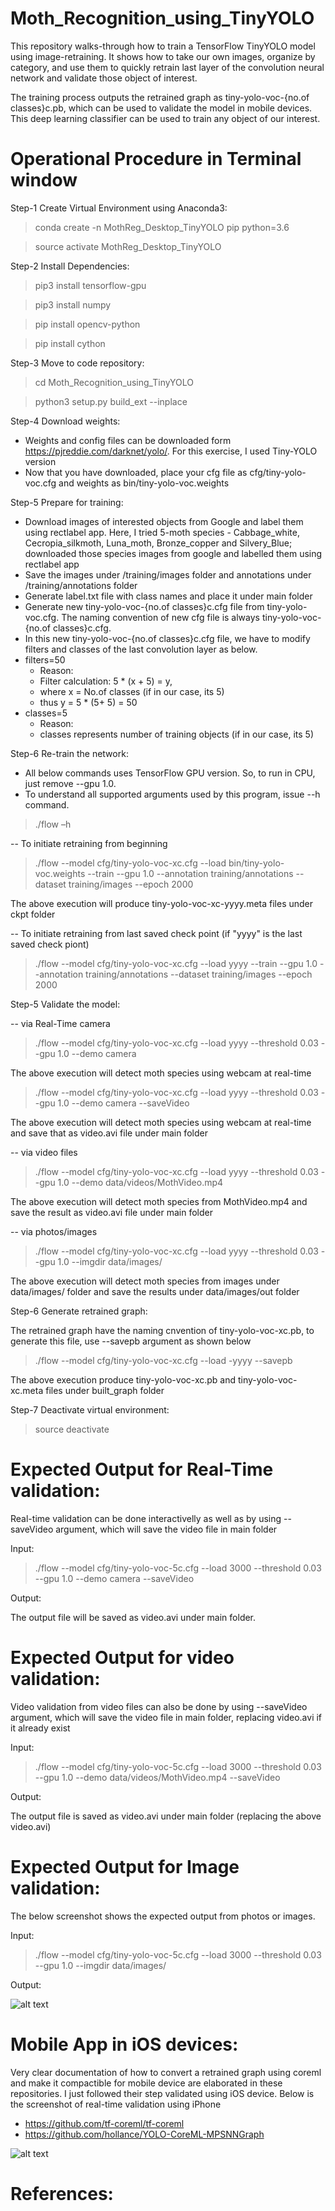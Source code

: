 # Moth_Recognition_using_TinyYOLO

This repository walks-through how to train a TensorFlow TinyYOLO model using image-retraining. It shows how to take our own images, organize by category, and use them to quickly retrain last layer of the convolution neural network and validate those object of interest. 

The training process outputs the retrained graph as tiny-yolo-voc-{no.of classes}c.pb, which can be used to validate the model in mobile devices. This deep learning classifier can be used to train any object of our interest.

# Operational Procedure in Terminal window

Step-1 Create Virtual Environment using Anaconda3:

> conda create -n MothReg_Desktop_TinyYOLO pip python=3.6

> source activate MothReg_Desktop_TinyYOLO

Step-2 Install Dependencies:

> pip3 install tensorflow-gpu

> pip3 install numpy

> pip install opencv-python

> pip install cython

Step-3 Move to code repository:

> cd Moth_Recognition_using_TinyYOLO

> python3 setup.py build_ext --inplace

Step-4 Download weights:

- Weights and config files can be downloaded form https://pjreddie.com/darknet/yolo/. For this exercise, I used Tiny-YOLO version 
- Now that you have downloaded, place your cfg file as cfg/tiny-yolo-voc.cfg and weights as bin/tiny-yolo-voc.weights

Step-5 Prepare for training:

- Download images of interested objects from Google and label them using rectlabel app. Here, I tried 5-moth species - Cabbage_white, Cecropia_silkmoth, Luna_moth, Bronze_copper and Silvery_Blue; downloaded those species images from google and labelled them using rectlabel app
- Save the images under /training/images folder and annotations under /training/annotations folder
- Generate label.txt file with class names and place it under main folder
- Generate new tiny-yolo-voc-{no.of classes}c.cfg file from tiny-yolo-voc.cfg. The naming convention of new cfg file is always tiny-yolo-voc-{no.of classes}c.cfg. 
- In this new tiny-yolo-voc-{no.of classes}c.cfg file, we have to modify filters and classes of the last convolution layer as below.
- filters=50
    - Reason:
    - Filter calculation: 5 * (x + 5) = y, 
    - where x = No.of classes (if in our case, its 5)
    - thus y = 5 * (5+ 5) = 50
- classes=5
    - Reason:
    - classes represents number of training objects (if in our case, its 5)
    
Step-6 Re-train the network:

- All below commands uses TensorFlow GPU version. So, to run in CPU, just remove --gpu 1.0. 
- To understand all supported arguments used by this program, issue --h command.

> ./flow –h

-- To initiate retraining from beginning

> ./flow --model cfg/tiny-yolo-voc-xc.cfg --load bin/tiny-yolo-voc.weights --train --gpu 1.0 --annotation training/annotations --dataset training/images --epoch 2000

The above execution will produce tiny-yolo-voc-xc-yyyy.meta files under ckpt folder

-- To initiate retraining from last saved check point (if "yyyy" is the last saved check piont)

> ./flow --model cfg/tiny-yolo-voc-xc.cfg --load yyyy --train --gpu 1.0 --annotation training/annotations --dataset training/images --epoch 2000


Step-5 Validate the model:

-- via Real-Time camera

> ./flow --model cfg/tiny-yolo-voc-xc.cfg --load yyyy --threshold 0.03 --gpu 1.0 --demo camera

  The above execution will detect moth species using webcam at real-time
 
> ./flow --model cfg/tiny-yolo-voc-xc.cfg --load yyyy --threshold 0.03 --gpu 1.0 --demo camera --saveVideo

  The above execution will detect moth species using webcam at real-time and save that as video.avi file under main folder 

-- via video files

> ./flow --model cfg/tiny-yolo-voc-xc.cfg --load yyyy --threshold 0.03 --gpu 1.0 --demo data/videos/MothVideo.mp4 

  The above execution will detect moth species from MothVideo.mp4 and save the result as video.avi file under main folder 

-- via photos/images

> ./flow --model cfg/tiny-yolo-voc-xc.cfg --load yyyy --threshold 0.03 --gpu 1.0 --imgdir data/images/

  The above execution will detect moth species from images under data/images/ folder and save the results under data/images/out folder
  
Step-6 Generate retrained graph:

The retrained graph have the naming cnvention of tiny-yolo-voc-xc.pb, to generate this file, use --savepb argument as shown below

> ./flow --model cfg/tiny-yolo-voc-xc.cfg --load -yyyy --savepb

   The above execution produce tiny-yolo-voc-xc.pb and tiny-yolo-voc-xc.meta files under built_graph folder

Step-7 Deactivate virtual environment:

> source deactivate

# Expected Output for Real-Time validation:

Real-time validation can be done interactivelly as well as by using --saveVideo argument, which will save the video file in main folder

Input:

> ./flow --model cfg/tiny-yolo-voc-5c.cfg --load 3000 --threshold 0.03 --gpu 1.0 --demo camera --saveVideo

Output:

The output file will be saved as video.avi under main folder.


# Expected Output for video validation:

Video validation from video files can also be done by using --saveVideo argument, which will save the video file in main folder, replacing video.avi if it already exist

Input:

> ./flow --model cfg/tiny-yolo-voc-5c.cfg --load 3000 --threshold 0.03 --gpu 1.0 --demo data/videos/MothVideo.mp4 --saveVideo

Output:

The output file is saved as video.avi under main folder (replacing the above video.avi)


# Expected Output for Image validation:

The below screenshot shows the expected output from photos or images.

Input:

> ./flow --model cfg/tiny-yolo-voc-5c.cfg --load 3000 --threshold 0.03 --gpu 1.0 --imgdir data/images/

Output:

![alt text](https://github.com/DeepaThamodaran/Moth_Recognition_using_TinyYOLO/blob/master/TinyYOLO_Photo_validation.png)

# Mobile App in iOS devices:

Very clear documentation of how to convert a retrained graph using coreml and make it compactible for mobile device are elaborated in these repositories. I just followed their step validated using iOS device. Below is the screenshot of real-time validation using iPhone

- https://github.com/tf-coreml/tf-coreml
- https://github.com/hollance/YOLO-CoreML-MPSNNGraph

![alt text](https://github.com/DeepaThamodaran/Moth_Recognition_using_TinyYOLO/blob/master/TinyYOLO_RT_validation.png)

# References:
